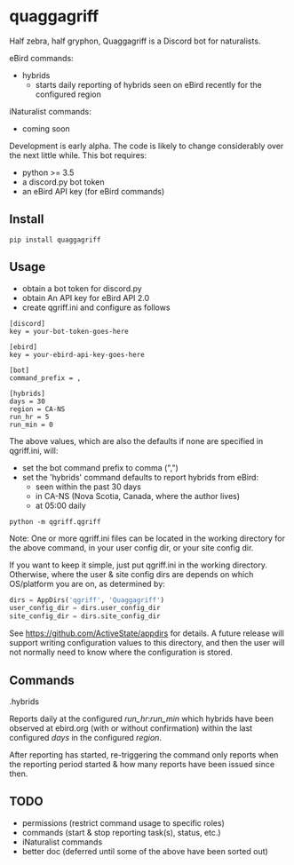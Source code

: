 # quaggagriff
Half zebra, half gryphon, Quaggagriff is a Discord bot for naturalists.

eBird commands:

- hybrids
    - starts daily reporting of hybrids seen on eBird recently for the configured region

iNaturalist commands:

- coming soon

Development is early alpha. The code is likely to change considerably
over the next little while. This bot requires:

- python >= 3.5
- a discord.py bot token
- an eBird API key (for eBird commands)

## Install

```
pip install quaggagriff
```

## Usage

- obtain a bot token for discord.py
- obtain An API key for eBird API 2.0
- create qgriff.ini and configure as follows

```
[discord]
key = your-bot-token-goes-here

[ebird]
key = your-ebird-api-key-goes-here

[bot]
command_prefix = ,

[hybrids]
days = 30
region = CA-NS
run_hr = 5
run_min = 0
```

The above values, which are also the defaults if none are specified in qgriff.ini,
will:

- set the bot command prefix to comma (",")
- set the 'hybrids' command defaults to report hybrids from eBird:
    - seen within the past 30 days
    - in CA-NS (Nova Scotia, Canada, where the author lives)
    - at 05:00 daily

```
python -m qgriff.qgriff
```

Note: One or more qgriff.ini files can be located in the working directory
for the above command, in your user config dir, or your site config dir.

If you want to keep it simple, just put qgriff.ini in the working directory.
Otherwise, where the user & site config dirs are depends on which OS/platform
you are on, as determined by:

```python
dirs = AppDirs('qgriff', 'Quaggagriff')
user_config_dir = dirs.user_config_dir
site_config_dir = dirs.site_config_dir
```

See https://github.com/ActiveState/appdirs for details. A future release will
support writing configuration values to this directory, and then the user
will not normally need to know where the configuration is stored.

## Commands

.hybrids

Reports daily at the configured *run_hr*:*run_min* which hybrids have been
observed at ebird.org (with or without confirmation) within the last
configured *days* in the configured *region*.

After reporting has started, re-triggering the command only reports when the
reporting period started & how many reports have been issued since then.

## TODO

- permissions (restrict command usage to specific roles)
- commands (start & stop reporting task(s), status, etc.)
- iNaturalist commands
- better doc (deferred until some of the above have been sorted out)

